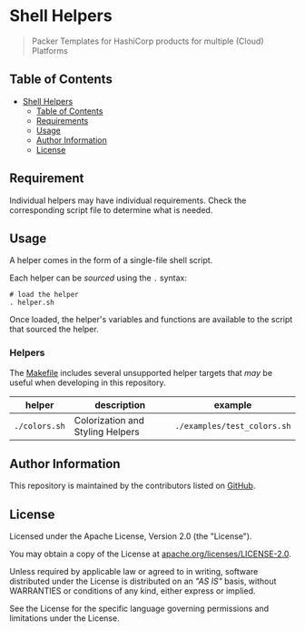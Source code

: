 # Shell Helpers

> Packer Templates for HashiCorp products for multiple (Cloud) Platforms

## Table of Contents

- [Shell Helpers](#shell-helpers)
  - [Table of Contents](#table-of-contents)
  - [Requirements](#requirements)
  - [Usage](#usage)
  - [Author Information](#author-information)
  - [License](#license)

## Requirement

Individual helpers may have individual requirements. Check the corresponding script file to determine what is needed.

## Usage

A helper comes in the form of a single-file shell script.

Each helper can be _sourced_ using the `.` syntax:

```shell
# load the helper
. helper.sh
```

Once loaded, the helper's variables and functions are available to the script that sourced the helper.

### Helpers

The [Makefile](Makefile) includes several unsupported helper targets that _may_ be useful when developing in this repository.

| helper        | description                      | example                     |
|---------------|----------------------------------|-----------------------------|
| `./colors.sh` | Colorization and Styling Helpers | `./examples/test_colors.sh` |

## Author Information

This repository is maintained by the contributors listed on [GitHub](https://github.com/operatehappy/shell-helpers/graphs/contributors).

## License

Licensed under the Apache License, Version 2.0 (the "License").

You may obtain a copy of the License at [apache.org/licenses/LICENSE-2.0](http://www.apache.org/licenses/LICENSE-2.0).

Unless required by applicable law or agreed to in writing, software distributed under the License is distributed on an _"AS IS"_ basis, without WARRANTIES or conditions of any kind, either express or implied.

See the License for the specific language governing permissions and limitations under the License.
